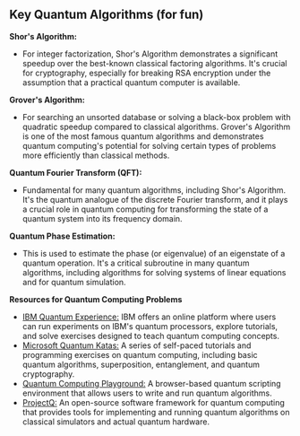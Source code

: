 ## Key Quantum Algorithms (for fun)

**Shor's Algorithm:**
- For integer factorization, Shor's Algorithm demonstrates a significant speedup over the best-known classical factoring algorithms. It's crucial for cryptography, especially for breaking RSA encryption under the assumption that a practical quantum computer is available.

**Grover's Algorithm:**
- For searching an unsorted database or solving a black-box problem with quadratic speedup compared to classical algorithms. Grover's Algorithm is one of the most famous quantum algorithms and demonstrates quantum computing's potential for solving certain types of problems more efficiently than classical methods.

**Quantum Fourier Transform (QFT):**
- Fundamental for many quantum algorithms, including Shor's Algorithm. It's the quantum analogue of the discrete Fourier transform, and it plays a crucial role in quantum computing for transforming the state of a quantum system into its frequency domain.

**Quantum Phase Estimation:**
- This is used to estimate the phase (or eigenvalue) of an eigenstate of a quantum operation. It's a critical subroutine in many quantum algorithms, including algorithms for solving systems of linear equations and for quantum simulation.

**Resources for Quantum Computing Problems**
- [IBM Quantum Experience:](https://quantum-computing.ibm.com/) IBM offers an online platform where users can run experiments on IBM's quantum processors, explore tutorials, and solve exercises designed to teach quantum computing concepts.
- [Microsoft Quantum Katas:](https://github.com/microsoft/QuantumKatas) A series of self-paced tutorials and programming exercises on quantum computing, including basic quantum algorithms, superposition, entanglement, and quantum cryptography.
- [Quantum Computing Playground:](http://www.quantumplayground.net/) A browser-based quantum scripting environment that allows users to write and run quantum algorithms.
- [ProjectQ:](https://github.com/ProjectQ-Framework/ProjectQ) An open-source software framework for quantum computing that provides tools for implementing and running quantum algorithms on classical simulators and actual quantum hardware.

